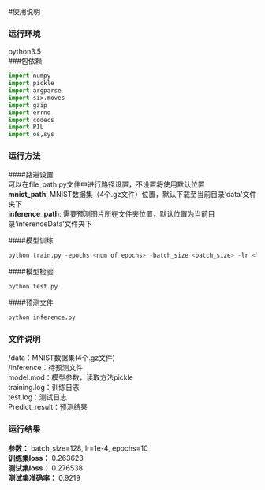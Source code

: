#使用说明
### 运行环境
python3.5  
###包依赖
```python
import numpy
import pickle
import argparse
import six.moves
import gzip
import errno
import codecs
import PIL
import os,sys
```

### 运行方法
####路进设置  
可以在file_path.py文件中进行路径设置，不设置将使用默认位置  
__mnist_path__: MNIST数据集（4个.gz文件）位置，默认下载至当前目录‘data'文件夹下  
__inference_path__: 需要预测图片所在文件夹位置，默认位置为当前目录‘inferenceData’文件夹下  
  
####模型训练  
```python
python train.py -epochs <num of epochs> -batch_size <batch_size> -lr <lr>
```
####模型检验  
```python
python test.py
```
####预测文件  
```python
python inference.py
```

### 文件说明
/data：MNIST数据集(4个.gz文件)  
/inference：待预测文件  
model.mod：模型参数，读取方法pickle  
training.log：训练日志  
test.log：测试日志  
Predict_result：预测结果  

### 运行结果  
__参数：__ batch_size=128, lr=1e-4, epochs=10  
__训练集loss：__ 0.263623  
__测试集loss：__ 0.276538  
__测试集准确率：__ 0.9219  
